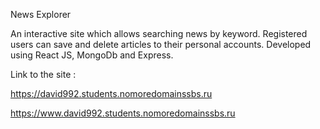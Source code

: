 News Explorer 

An interactive site which allows searching news by keyword.
Registered users can save and delete articles to their personal accounts.
Developed using React JS, MongoDb and Express.


Link to the site : 

https://david992.students.nomoredomainssbs.ru

https://www.david992.students.nomoredomainssbs.ru
